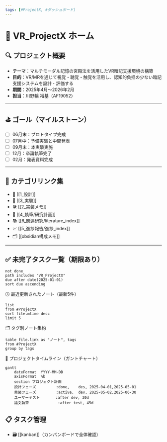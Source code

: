 ```yaml
---
tags: [#ProjectX, #ダッシュボード]
---
```


# 🧠 VR_ProjectX ホーム

## 🔍 プロジェクト概要
- **テーマ**：マルチモーダル記憶の宮殿法を活用したVR暗記支援環境の構築
- **目的**：VR/MRを通じて視覚・聴覚・触覚を活用し、認知的負担の少ない暗記支援システムを設計・評価する
- **期間**：2025年4月〜2026年2月
- **担当**：川野輪 裕基（AF19052）

---

## ⛳ ゴール（マイルストーン）
- [ ] 06月末：プロトタイプ完成
- [ ] 07月中：予備実験と中間発表
- [ ] 09月末：本実験実施
- [ ] 12月：卒論執筆完了
- [ ] 02月：発表資料完成

---

## 📁 カテゴリリンク集
- 📐 [[1_設計]]
- 🧪 [[3_実験]]
- 🛠 [[2_実装メモ]]
- 📄 [[4_執筆/研究計画]]
- 📚 [[6_関連研究/literature_index]]
- 📈 [[5_進捗報告/進捗_index]]
- 🗂 [[obsidian構成メモ]]

---

## ✅ 未完了タスク一覧（期限あり）
```tasks
not done
path includes "VR_ProjectX"
due after date(2025-01-01)
sort due ascending
```

🕓 最近更新されたノート（最新5件）
```dataview
list
from #ProjectX
sort file.mtime desc
limit 5
```

🗂 タグ別ノート集約
```dataview
table file.link as "ノート", tags
from #ProjectX
group by tags
```

📅 プロジェクトタイムライン（ガントチャート）
```mermaid
gantt
    dateFormat  YYYY-MM-DD
    axisFormat  %b
    section プロジェクト計画
    設計フェーズ         :done,    des, 2025-04-01,2025-05-01
    実装フェーズ         :active,  dev, 2025-05-02,2025-06-30
    ユーザーテスト       :after dev, 30d
    論文執筆             :after test, 45d
```

## 📋 タスク管理
- 🗃 [[kanban]]（カンバンボードで全体確認）

